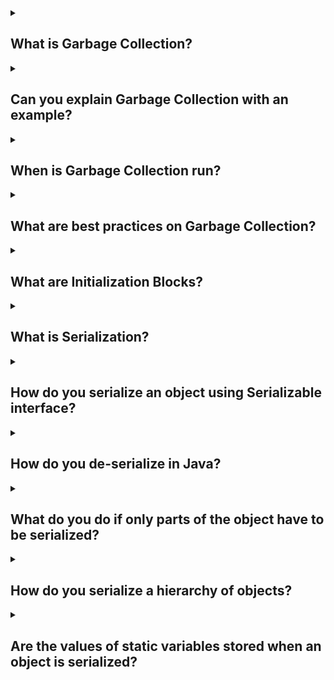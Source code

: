 <details><summary>
	
## What is Garbage Collection?
</summary>
Garbage collection in Java is the process by which Java programs perform automatic memory management. Java programs compile to bytecode that can be run on a Java Virtual Machine. When Java programs run on the JVM, objects are created on the heap, which is a portion of memory dedicated to the program. Eventually, some objects will no longer be needed. The garbage collector finds these unused objects and deletes them to free up memory.
</details>
<details><summary>
	
## Can you explain Garbage Collection with an example?
</summary>
Let’s say the below method is called from a function.

      void method(){
          Calendar calendar = new GregorianCalendar(2000,10,30);
          System.out.println(calendar);
      }
      
An object of the class GregorianCalendar is created on the heap by the first line of the function with one
reference variable calendar.

After the function ends execution, the reference variable calendar is no longer valid. Hence, there are no
references to the object created in the method.

JVM recognizes this and removes the object from the heap. This is called Garbage Collection.
</details>
<details><summary>
	
## When is Garbage Collection run?
</summary>
Garbage collection in Java is run automatically by the Java Virtual Machine (JVM) as needed. The JVM determines when to initiate garbage collection based on certain conditions. These conditions can vary depending on the JVM implementation, but some common triggers include:

- **Memory Pressure:** Garbage collection may be triggered when the JVM detects that the available memory is running low or is close to reaching its limit. This helps to reclaim memory occupied by unreferenced objects and make it available for future allocations.

- **Allocation Failure:** If an allocation request cannot be fulfilled due to insufficient memory, the JVM may trigger garbage collection to free up memory and make room for new object allocations.

- **System Idle:** Garbage collection may be initiated during periods of low system activity or when the application is idle. This minimizes the impact on the application's performance.

It's important to note that the JVM manages the garbage collection process internally, and the exact timing and frequency of garbage collection cycles are determined by the JVM implementation. The JVM employs various garbage collection algorithms and techniques to optimize the collection process and minimize its impact on the application's execution.
</details>
<details><summary>
	
## What are best practices on Garbage Collection?
</summary>
Programmatically, we can request (remember it’s just a request - Not an order) JVM to run Garbage
Collection by calling System.gc() method.

JVM might throw an OutOfMemoryException when memory is full and no objects on the heap are eligible
for garbage collection.

finalize() method on the objected is run before the object is removed from the heap from the garbage
collector. We recommend not to write any code in finalize();
</details>
<details><summary>
	
## What are Initialization Blocks?
</summary>
In Java, initialization blocks are code blocks that are used to initialize the state of a class or an instance of a class. There are two types of initialization blocks: instance initialization blocks and static initialization blocks.

**1. Instance Initialization Blocks:** These blocks are executed when an instance of a class is created. They are enclosed in curly braces {} and are not associated with any specific method or constructor. Instance initialization blocks are useful when you need to perform complex initialization logic that cannot be handled by instance variables or constructors alone.
Here's an example of an instance initialization block:

        public class MyClass {
            private int x;
            private int y;

            // Instance initialization block
            {
                x = 5;
                y = 10;
                System.out.println("Instance initialization block executed");
            }

            // Rest of the class...
        }

In the above example, the instance initialization block sets the values of x and y to 5 and 10, respectively. It also prints a message when executed.

**2. Static Initialization Blocks:** These blocks are executed when the class is first loaded into memory, before any instance of the class is created. Static initialization blocks are denoted by the static keyword and are also enclosed in curly braces {}. They are often used to initialize static variables or perform other static initialization tasks.
Here's an example of a static initialization block:

        public class MyClass {
            private static int count;

            // Static initialization block
            static {
                count = 0;
                System.out.println("Static initialization block executed");
            }

            // Rest of the class...
        }

In this example, the static initialization block sets the initial value of the count variable to 0 and prints a message when executed.

Both instance and static initialization blocks are executed in the order they appear in the code. If a class has multiple initialization blocks, they are executed from top to bottom.

Initialization blocks provide a way to perform additional initialization logic beyond what can be achieved with constructors and instance/static variables alone. They are particularly useful when you need to initialize variables based on complex calculations, retrieve values from external sources, or perform other initialization tasks that cannot be expressed in a single line of code.
</details>
<details><summary>
	
## What is Serialization?
</summary>
Serialization is the process of converting an object into a format that can be stored or transmitted and later reconstructed to its original form. In the context of Java programming, serialization refers to the mechanism provided by the Java platform to convert objects into a byte stream and vice versa.
</details>
<details><summary>
	
## How do you serialize an object using Serializable interface?
</summary>
To serialize an object in Java using the Serializable interface, you need to follow these steps:

- **Implement the Serializable interface:** Ensure that the class of the object you want to serialize implements the Serializable interface. This is a marker interface with no methods, but its presence indicates that the class can be serialized.

- **Create an output stream:** Create an output stream to which the serialized object will be written. This can be a file output stream, network stream, or any other type of output stream that suits your needs.

- **Create an ObjectOutputStream:** Wrap the output stream with an ObjectOutputStream instance. This class provides the functionality to write objects to the output stream.

- **Call writeObject():** Use the writeObject() method of the ObjectOutputStream to serialize the object. Pass the object you want to serialize as the argument to this method.

- **Close the streams:** Close the ObjectOutputStream and the underlying output stream to ensure proper resource cleanup.

Here's an example that demonstrates the serialization process:

        import java.io.FileOutputStream;
        import java.io.IOException;
        import java.io.ObjectOutputStream;
        import java.io.Serializable;

        public class SerializationExample {
            public static void main(String[] args) {
                // Create an object to serialize
                Student student = new Student("John", 20);

                try {
                    // Create an output stream
                    FileOutputStream fileOut = new FileOutputStream("student.ser");

                    // Create an ObjectOutputStream
                    ObjectOutputStream out = new ObjectOutputStream(fileOut);

                    // Serialize the object
                    out.writeObject(student);

                    // Close the streams
                    out.close();
                    fileOut.close();

                    System.out.println("Object serialized successfully.");
                } catch (IOException e) {
                    e.printStackTrace();
                }
            }
        }

        class Student implements Serializable {
            private String name;
            private int age;

            public Student(String name, int age) {
                this.name = name;
                this.age = age;
            }

            // Getters and setters...
        }

In this example, the Student class implements the Serializable interface. An instance of the Student class is created and then serialized using the ObjectOutputStream by calling the writeObject() method. The serialized object is written to a file named "student.ser" using a FileOutputStream.

It's important to note that not all objects can be serialized. Certain types of objects, such as those with non-serializable fields or objects of classes that explicitly prevent serialization, will throw a NotSerializableException at runtime if an attempt is made to serialize them.
</details>
<details><summary>
	
## How do you de-serialize in Java?
</summary>
In Java, deserialization is the process of converting an object from its serialized form (such as a byte stream or a file) back into an object that can be used within the Java program. To deserialize an object, you can follow these steps:

Ensure that the class of the object being deserialized is available in the classpath. The class should have the same structure and field names as when it was serialized.

Create an instance of the ObjectInputStream class, passing an appropriate InputStream as a parameter. This input stream can be a FileInputStream, a ByteArrayInputStream, or any other stream that provides the serialized data.

            FileInputStream fileIn = new FileInputStream("serializedObject.ser");
            ObjectInputStream in = new ObjectInputStream(fileIn);

Use the readObject() method of the ObjectInputStream class to read the serialized object. This method returns an Object reference, so you'll need to cast it to the appropriate class.

            MyClass deserializedObject = (MyClass) in.readObject();

Close the ObjectInputStream to release any system resources associated with it.

            in.close();

After these steps, you will have the deserialized object, and you can use it in your Java program as needed.

It's worth noting that deserialization can potentially be unsafe if you are deserializing data from an untrusted source. Malicious objects or code could be injected through a manipulated serialized form. Therefore, it's important to exercise caution when deserializing objects, especially when the serialized data comes from an untrusted or unknown source.
</details>
<details><summary>
	
## What do you do if only parts of the object have to be serialized?
</summary>
If you only want to serialize specific parts of an object in Java, you can make use of the transient keyword. The transient keyword allows you to exclude certain fields from the serialization process.

Here's a short example:

            import java.io.*;

            class MyClass implements Serializable {
                private int serializedField;
                private transient String nonSerializedField;
                
                public MyClass(int serializedField, String nonSerializedField) {
                    this.serializedField = serializedField;
                    this.nonSerializedField = nonSerializedField;
                }
                
                public int getSerializedField() {
                    return serializedField;
                }
                
                public String getNonSerializedField() {
                    return nonSerializedField;
                }
            }

            public class SerializationExample {
                public static void main(String[] args) {
                    MyClass obj = new MyClass(42, "Not serialized");
                    
                    try {
                        FileOutputStream fileOut = new FileOutputStream("serializedObject.ser");
                        ObjectOutputStream out = new ObjectOutputStream(fileOut);
                        out.writeObject(obj);
                        out.close();
                        fileOut.close();
                        System.out.println("Object serialized successfully.");
                    } catch (IOException e) {
                        e.printStackTrace();
                    }
                }
            }

In this example, the MyClass has two fields: serializedField and nonSerializedField. The serializedField will be serialized because it is not marked as transient, while the nonSerializedField will be excluded from serialization.

When you run the SerializationExample program, it will create a file named "serializedObject.ser" that contains the serialized form of the MyClass object. The file will only include the serialized value of the serializedField, and the nonSerializedField will not be present.

When you deserialize the object, the value of the nonSerializedField will be null because it was not included in the serialization process.
</details>
<details><summary>
	
## How do you serialize a hierarchy of objects?
</summary>
Objects of one class might contain objects of other classes. When serializing and de-serializing, we might
need to serialize and de-serialize entire object chain. All classes that need to be serialized have to
implement the Serializable interface. Otherwise, an exception is thrown. Look at the class below. An
object of class House contains an object of class Wall.

            class House implements Serializable {
                    public House(int number) {
                            super();
                            this.number = number;
                    }
                    Wall wall;
                    int number;
            }

            class Wall{
                    int length;
                    int breadth;
                    int color;
            }

House implements Serializable. However, Wall doesn't implement Serializable. When we try to serialize
an instance of House class, we get the following exception.

Output:
Exception in thread "main" java.io.NotSerializableException:
com.rithus.serialization.Wall
at java.io.ObjectOutputStream.writeObject0(Unknown Source)
at java.io.ObjectOutputStream.defaultWriteFields(Unknown Source)

This is because Wall is not serializable. Two solutions are possible.
1. Make Wall transient. Wall object will not be serialized. This causes the wall object state to be lost.
2. Make Wall implement Serializable. Wall object will also be serialized and the state of wall object
along with the house will be stored.

            class House implements Serializable {
                    public House(int number) {
                            super();
                            this.number = number;
                    }

                    transient Wall wall;
                    int number;
            }

            class Wall implements Serializable {
                    int length;
                    int breadth;
                    int color;
            }

With both these programs, earlier main method would run without throwing an exception.

If you try de-serializing, In Example2, state of wall object is retained whereas in Example1, state of wall
object is lost.
</details>
<details><summary>
	
## Are the values of static variables stored when an object is serialized?
</summary>
No, the values of static variables are not stored when an object is serialized in Java.

Static variables belong to the class itself rather than individual instances of the class. They are not considered part of the state of an object and are not serialized along with the object.

During the serialization process, only the instance variables (non-static fields) are serialized to preserve the state of the object. When the object is deserialized, the static variables will be initialized according to their default values or any explicit initialization in the class definition.

It's important to note that static variables are associated with the class and are shared among all instances of the class, so it wouldn't make sense to store their values on a per-object basis during serialization.
</details>